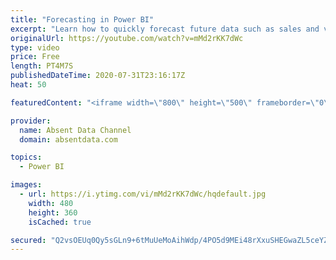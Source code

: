 ```yaml
---
title: "Forecasting in Power BI"
excerpt: "Learn how to quickly forecast future data such as sales and values with the analytics pane in Power BI."
originalUrl: https://youtube.com/watch?v=mMd2rKK7dWc
type: video
price: Free
length: PT4M7S
publishedDateTime: 2020-07-31T23:16:17Z
heat: 50

featuredContent: "<iframe width=\"800\" height=\"500\" frameborder=\"0\" src=\"https://www.youtube.com/embed/mMd2rKK7dWc\" allow=\"accelerometer; autoplay; encrypted-media; gyroscope; picture-in-picture\" allowfullscreen></iframe>"

provider:
  name: Absent Data Channel
  domain: absentdata.com

topics:
  - Power BI

images:
  - url: https://i.ytimg.com/vi/mMd2rKK7dWc/hqdefault.jpg
    width: 480
    height: 360
    isCached: true

secured: "Q2vsOEUq0Qy5sGLn9+6tMuUeMoAihWdp/4PO5d9MEi48rXxuSHEGwaZL5ceYZWDnVr3gLKEK7J8C19Vg9ac7Ii9THT5WIOx2osCMZrIdxMk0wWBmZD/8E/SvhMbELxsbCCN1e7lFM/OthvKjqxJoZtm7dvMCXDQeoxWwQQb36t7A3ZYvYcTLQEtljteO6+ugucmK9xAyWkdk8eJKOo07dPrpmDZjm8+yUEo+gPwMtXxw0yqjHUN4dbvyiY1PFJiWZ/l5ZAZih5gxs6QoIkKGBHe0XiBwSuhBp+vKrjMA6Ow+f1bMGgKPcoHw6FacGDe4M/V+c27VHFWWdV1vOqTMRq9WVaDN9UpYXMCxE6RTyYNNviGUoxSBTLGLzyOdT82oD3a71sd1CQGG5+XH+aB1khMEGcnEA+D9zjIFMUBtjOc=;rPbf5SsROQlDHUmiEW2xLQ=="
---
```


